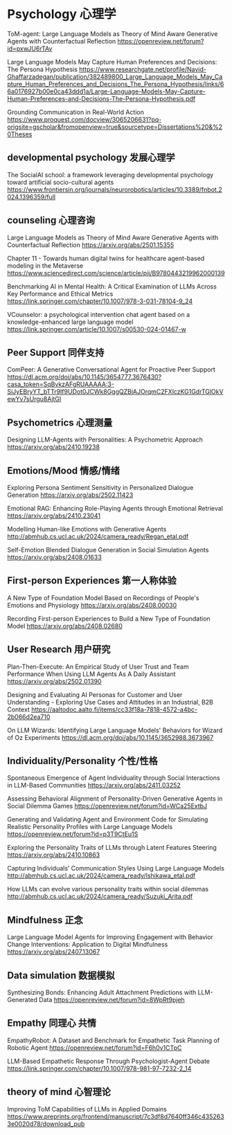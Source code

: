 # Psychology 心理学
ToM-agent: Large Language Models as Theory of Mind Aware Generative Agents with Counterfactual Reflection
https://openreview.net/forum?id=pxwJU6rTAv

Large Language Models May Capture Human Preferences and Decisions: The Persona Hypothesis 
https://www.researchgate.net/profile/Navid-Ghaffarzadegan/publication/382489800_Large_Language_Models_May_Capture_Human_Preferences_and_Decisions_The_Persona_Hypothesis/links/66a0176927b00e0ca43ddd1a/Large-Language-Models-May-Capture-Human-Preferences-and-Decisions-The-Persona-Hypothesis.pdf

Grounding Communication in Real-World Action
https://www.proquest.com/docview/3065206631?pq-origsite=gscholar&fromopenview=true&sourcetype=Dissertations%20&%20Theses

## developmental psychology 发展心理学
The SocialAI school: a framework leveraging developmental psychology toward artificial socio-cultural agents
https://www.frontiersin.org/journals/neurorobotics/articles/10.3389/fnbot.2024.1396359/full

## counseling 心理咨询
Large Language Models as Theory of Mind Aware Generative Agents with Counterfactual Reflection
https://arxiv.org/abs/2501.15355

Chapter 11 - Towards human digital twins for healthcare agent-based modeling in the Metaverse
https://www.sciencedirect.com/science/article/pii/B9780443219962000139

Benchmarking AI in Mental Health: A Critical Examination of LLMs Across Key Performance and Ethical Metrics
https://link.springer.com/chapter/10.1007/978-3-031-78104-9_24

VCounselor: a psychological intervention chat agent based on a knowledge-enhanced large language model
https://link.springer.com/article/10.1007/s00530-024-01467-w

## Peer Support 同伴支持
ComPeer: A Generative Conversational Agent for Proactive Peer Support
https://dl.acm.org/doi/abs/10.1145/3654777.3676430?casa_token=SqBvkzAFgRUAAAAA:3-SiJyEBryYT_bTTr9If9UDot0JCWk8GggQZBiAJOrqmC2FXlczKG1GdrTGlOkVewYv7sUrgu8AjtGI

## Psychometrics 心理测量
Designing LLM-Agents with Personalities: A Psychometric Approach
https://arxiv.org/abs/2410.19238

## Emotions/Mood 情感/情绪
Exploring Persona Sentiment Sensitivity in Personalized Dialogue Generation
https://arxiv.org/abs/2502.11423

Emotional RAG: Enhancing Role-Playing Agents through Emotional Retrieval
https://arxiv.org/abs/2410.23041

Modelling Human-like Emotions with Generative Agents
http://abmhub.cs.ucl.ac.uk/2024/camera_ready/Regan_etal.pdf

Self-Emotion Blended Dialogue Generation in Social Simulation Agents
https://arxiv.org/abs/2408.01633

## First-person Experiences 第一人称体验

A New Type of Foundation Model Based on Recordings of People's Emotions and Physiology
https://arxiv.org/abs/2408.00030

Recording First-person Experiences to Build a New Type of Foundation Model
https://arxiv.org/abs/2408.02680

## User Research 用户研究
Plan-Then-Execute: An Empirical Study of User Trust and Team Performance When Using LLM Agents As A Daily Assistant
https://arxiv.org/abs/2502.01390

Designing and Evaluating AI Personas for Customer and User Understanding - Exploring Use Cases and Attitudes in an Industrial, B2B Context
https://aaltodoc.aalto.fi/items/cc33f18a-7818-4572-a4bc-2b066d2ea710

On LLM Wizards: Identifying Large Language Models' Behaviors for Wizard of Oz Experiments
https://dl.acm.org/doi/abs/10.1145/3652988.3673967

## Individuality/Personality 个性/性格
Spontaneous Emergence of Agent Individuality through Social Interactions in LLM-Based Communities
https://arxiv.org/abs/2411.03252

Assessing Behavioral Alignment of Personality-Driven Generative Agents in Social Dilemma Games
https://openreview.net/forum?id=WCa25ExtbJ

Generating and Validating Agent and Environment Code for Simulating Realistic Personality Profiles with Large Language Models
https://openreview.net/forum?id=p3T9CtEu1S

Exploring the Personality Traits of LLMs through Latent Features Steering
https://arxiv.org/abs/2410.10863

Capturing Individuals’ Communication Styles Using Large Language Models
http://abmhub.cs.ucl.ac.uk/2024/camera_ready/Ishikawa_etal.pdf

How LLMs can evolve various personality traits within social dilemmas
http://abmhub.cs.ucl.ac.uk/2024/camera_ready/Suzuki_Arita.pdf

## Mindfulness 正念
Large Language Model Agents for Improving Engagement with Behavior Change Interventions: Application to Digital Mindfulness
https://arxiv.org/abs/2407.13067

## Data simulation 数据模拟
Synthesizing Bonds: Enhancing Adult Attachment Predictions with LLM-Generated Data
https://openreview.net/forum?id=8WpRt9pjeh

## Empathy 同理心 共情
EmpathyRobot: A Dataset and Benchmark for Empathetic Task Planning of Robotic Agent
https://openreview.net/forum?id=F6h0v1CTpC

LLM-Based Empathetic Response Through Psychologist-Agent Debate
https://link.springer.com/chapter/10.1007/978-981-97-7232-2_14

## theory of mind 心智理论
Improving ToM Capabilities of LLMs in Applied Domains
https://www.preprints.org/frontend/manuscript/7c3df8d7640ff346c4352633e0020d78/download_pub
